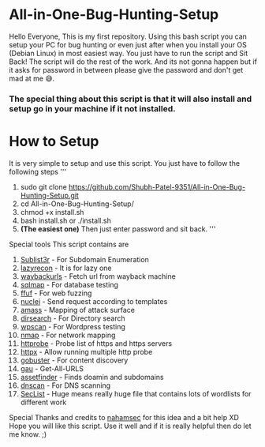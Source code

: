 # All-in-One-Bug-Hunting-Setup
Hello Everyone, This is my first repository.
Using this bash script you can setup your PC for bug hunting or even just after when you install your OS (Debian Linux) in most easiest way.
You just have to run the script and Sit Back! 
The script will do the rest of the work.
And its not gonna happen but if it asks for password in between please give the password and don't get mad at me 😅.

**<h3>The special thing about this script is that it will also install and setup go in your machine if it not installed.</h3>**

# How to Setup
It is very simple to setup and use this script. You just have to follow the following steps
'''
1. sudo git clone https://github.com/Shubh-Patel-9351/All-in-One-Bug-Hunting-Setup.git
2. cd All-in-One-Bug-Hunting-Setup/
3. chmod +x install.sh
4. bash install.sh or ./install.sh
5. **(The easiest one)** Then just enter password and sit back.
'''

Special tools This script contains are
1.  [Sublist3r](https://github.com/aboul3la/Sublist3r.git) - For Subdomain Enumeration
2.  [lazyrecon](https://github.com/nahamsec/lazyrecon.git) - It is for lazy one
3.  [waybackurls](https://github.com/tomnomnom/waybackurls) - Fetch url from wayback machine
4.  [sqlmap](https://github.com/sqlmapproject/sqlmap) - For database testing
5.  [ffuf](https://github.com/ffuf/ffuf) - For web fuzzing
6.  [nuclei](https://github.com/projectdiscovery/nuclei) - Send request according to templates
7.  [amass](https://github.com/OWASP/Amass) - Mapping of attack surface
8.  [dirsearch](https://github.com/maurosoria/dirsearch.git) - For Directory search
9.  [wpscan](https://github.com/wpscanteam/wpscan.git) - For Wordpress testing
10. [nmap](https://nmap.org/) - For network mapping
11. [httprobe](https://github.com/tomnomnom/httprobe) - Probe list of https and https servers
12. [httpx](https://github.com/projectdiscovery/httpx) - Allow running multiple http probe
13. [gobuster](https://github.com/OJ/gobuster) - For content discovery
14. [gau](https://github.com/lc/gau) - Get-All-URLS
15. [assetfinder](https://github.com/tomnomnom/assetfinder) - Finds doamin and subdomains
16. [dnscan](https://github.com/rbsec/dnscan.git) - For DNS scanning
17. [SecList](https://github.com/danielmiessler/SecLists.git) - Huge means really huge file that contains lots of wordlists for different work

Special Thanks and credits to [nahamsec](https://github.com/nahamsec) for this idea and a bit help XD
Hope you will like this script. Use it well and if it is really helpful then do let me know. ;)
